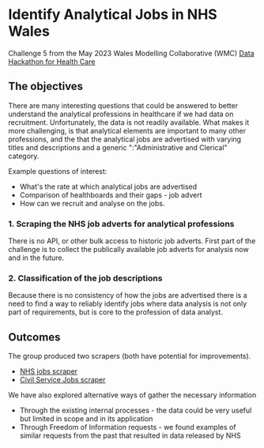 # Identify Analytical Jobs in NHS Wales

Challenge 5 from the May 2023 Wales Modelling Collaborative (WMC) [Data Hackathon for Health Care](https://www.eventbrite.co.uk/e/wmc-data-hackathon-11th-18th-may-2023-tickets-483839706587)

## The objectives

There are many interesting questions that could be answered to better understand
the analytical professions in healthcare if we had data on recruitment. 
Unfortunately, the data is not readily available. What makes it more challenging, 
is that analytical elements are important to many other professions, and the that
the analytical jobs are advertised with varying titles and descriptions and a generic
":"Administrative and Clerical" category. 

Example questions of interest:
* What's the rate at which analytical jobs are advertised  
* Comparison of healthboards and their gaps - job advert  
* How can we recruit and analyse on the jobs.  


### 1. Scraping the NHS job adverts for analytical professions

There is no API, or other bulk access to historic job adverts. First part of the challenge 
is to collect the publically available job adverts for analysis now and in the future. 

### 2. Classification of the job descriptions

Because there is no consistency of how the jobs are advertised
there is a need to find a way to reliably identify jobs where data analysis is not only 
part of requirements, but is core to the profession of data analyst.     


## Outcomes

The group produced two scrapers (both have potential for improvements). 

* [NHS jobs scraper](scrapers/nhs/)
* [Civil Service Jobs scraper](scrapers/civilservice/)

We have also explored alternative ways of gather the necessary information

* Through the existing internal processes - the data could be very useful but limited in scope and in its application
* Through Freedom of Information requests - we found examples of similar requests from the past that resulted in data released by NHS
